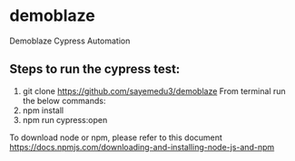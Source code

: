 # demoblaze
Demoblaze Cypress Automation
## Steps to run the cypress test:
1) git clone https://github.com/sayemedu3/demoblaze
From terminal run the below commands:
2) npm install
3) npm run cypress:open

To download node or npm, please refer to this document
https://docs.npmjs.com/downloading-and-installing-node-js-and-npm
